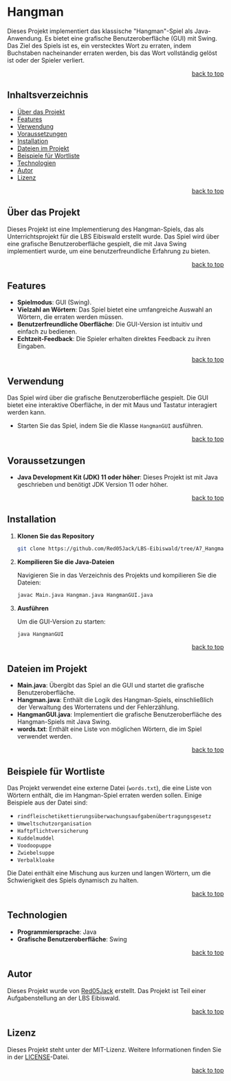 # Hangman

Dieses Projekt implementiert das klassische "Hangman"-Spiel als Java-Anwendung. Es bietet eine grafische Benutzeroberfläche (GUI) mit Swing. Das Ziel des Spiels ist es, ein verstecktes Wort zu erraten, indem Buchstaben nacheinander erraten werden, bis das Wort vollständig gelöst ist oder der Spieler verliert.

<p align="right"><a href="#readme-top">back to top</a></p>

## Inhaltsverzeichnis

- [Über das Projekt](#über-das-projekt)
- [Features](#features)
- [Verwendung](#verwendung)
- [Voraussetzungen](#voraussetzungen)
- [Installation](#installation)
- [Dateien im Projekt](#dateien-im-projekt)
- [Beispiele für Wortliste](#beispiele-für-wortliste)
- [Technologien](#technologien)
- [Autor](#autor)
- [Lizenz](#lizenz)

<p align="right"><a href="#readme-top">back to top</a></p>

## Über das Projekt

Dieses Projekt ist eine Implementierung des Hangman-Spiels, das als Unterrichtsprojekt für die LBS Eibiswald erstellt wurde. Das Spiel wird über eine grafische Benutzeroberfläche gespielt, die mit Java Swing implementiert wurde, um eine benutzerfreundliche Erfahrung zu bieten.

<p align="right"><a href="#readme-top">back to top</a></p>

## Features

- **Spielmodus**: GUI (Swing).
- **Vielzahl an Wörtern**: Das Spiel bietet eine umfangreiche Auswahl an Wörtern, die erraten werden müssen.
- **Benutzerfreundliche Oberfläche**: Die GUI-Version ist intuitiv und einfach zu bedienen.
- **Echtzeit-Feedback**: Die Spieler erhalten direktes Feedback zu ihren Eingaben.

<p align="right"><a href="#readme-top">back to top</a></p>

## Verwendung

Das Spiel wird über die grafische Benutzeroberfläche gespielt. Die GUI bietet eine interaktive Oberfläche, in der mit Maus und Tastatur interagiert werden kann.

- Starten Sie das Spiel, indem Sie die Klasse `HangmanGUI` ausführen.

<p align="right"><a href="#readme-top">back to top</a></p>

## Voraussetzungen

- **Java Development Kit (JDK) 11 oder höher**: Dieses Projekt ist mit Java geschrieben und benötigt JDK Version 11 oder höher.

<p align="right"><a href="#readme-top">back to top</a></p>

## Installation

1. **Klonen Sie das Repository**

   ```sh
   git clone https://github.com/Red05Jack/LBS-Eibiswald/tree/A7_Hangman/A7_Hangman.git
   ```

2. **Kompilieren Sie die Java-Dateien**

   Navigieren Sie in das Verzeichnis des Projekts und kompilieren Sie die Dateien:

   ```sh
   javac Main.java Hangman.java HangmanGUI.java
   ```

3. **Ausführen**

   Um die GUI-Version zu starten:

   ```sh
   java HangmanGUI
   ```

<p align="right"><a href="#readme-top">back to top</a></p>

## Dateien im Projekt

- **Main.java**: Übergibt das Spiel an die GUI und startet die grafische Benutzeroberfläche.
- **Hangman.java**: Enthält die Logik des Hangman-Spiels, einschließlich der Verwaltung des Worterratens und der Fehlerzählung.
- **HangmanGUI.java**: Implementiert die grafische Benutzeroberfläche des Hangman-Spiels mit Java Swing.
- **words.txt**: Enthält eine Liste von möglichen Wörtern, die im Spiel verwendet werden.

<p align="right"><a href="#readme-top">back to top</a></p>

## Beispiele für Wortliste

Das Projekt verwendet eine externe Datei (`words.txt`), die eine Liste von Wörtern enthält, die im Hangman-Spiel erraten werden sollen. Einige Beispiele aus der Datei sind:

- `rindfleischetikettierungsüberwachungsaufgabenübertragungsgesetz`
- `Umweltschutzorganisation`
- `Haftpflichtversicherung`
- `Kuddelmuddel`
- `Voodoopuppe`
- `Zwiebelsuppe`
- `Verbalkloake`

Die Datei enthält eine Mischung aus kurzen und langen Wörtern, um die Schwierigkeit des Spiels dynamisch zu halten.

<p align="right"><a href="#readme-top">back to top</a></p>

## Technologien

- **Programmiersprache**: Java
- **Grafische Benutzeroberfläche**: Swing

<p align="right"><a href="#readme-top">back to top</a></p>

## Autor

Dieses Projekt wurde von [Red05Jack](https://github.com/Red05Jack) erstellt. Das Projekt ist Teil einer Aufgabenstellung an der LBS Eibiswald.

<p align="right"><a href="#readme-top">back to top</a></p>

## Lizenz

Dieses Projekt steht unter der MIT-Lizenz. Weitere Informationen finden Sie in der [LICENSE](LICENSE)-Datei.

<p align="right"><a href="#readme-top">back to top</a></p>

